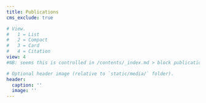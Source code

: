 ```yaml
---
title: Publications
cms_exclude: true

# View.
#   1 = List
#   2 = Compact
#   3 = Card
#   4 = Citation
view: 4 
#NB: seems this is controlled in /contents/_index.md > block publications > design > view: citation

# Optional header image (relative to `static/media/` folder).
header:
  caption: ''
  image: ''
---
```

